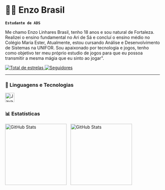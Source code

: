 # 👨‍💻 Enzo Brasil

**`Estudante de ADS`**

Me chamo Enzo Linhares Brasil, tenho 18 anos e sou natural de Fortaleza. Realizei o ensino fundamental no Ari de Sá e concluí o ensino médio no Colégio Maria Ester, Atualmente, estou cursando Análise e Desenvolvimento de Sistemas na UNIFOR. Sou apaixonado por tecnologia e jogos, tenho como objetivo ter meu próprio estudio de jogos para que eu possoa transmitir a mesma mágia que eu sinto ao jogar".

<p align="left">
    <a href="https://github.com/EZLBR?tab=repositories&sort=stargazers">
        <img 
            alt="Total de estrelas" 
            title="Total de estrelas GitHub" 
            src="https://custom-icon-badges.demolab.com/github/stars/EZLBR?color=55960c&style=for-the-badge&labelColor=488207&logo=star&label=estrelas"
        />
    </a>
    <a href="https://github.com/EZLBR?tab=followers">
        <img 
            alt="Seguidores" 
            title="Me siga no GitHub" 
            src="https://custom-icon-badges.demolab.com/github/followers/EZLBR?color=236ad3&labelColor=1155ba&style=for-the-badge&logo=github&label=Seguidores&logoColor=white"
        />
    </a>
</p>

---

### 🤖 Linguagens e Tecnologias


<img 
    align="left" 
    alt="JavaScript" 
    title="JavaScript"
    width="30px" 
    style="padding-right: 10px;" 
    src="https://cdn.jsdelivr.net/gh/devicons/devicon@latest/icons/javascript/javascript-original.svg" 
/>


<br/>
<br/>

### 📊 Estatísticas

<p>
  <img 
    align="left" 
    alt="GitHub Stats" 
    height="200" 
    style="padding-right: 10px;" 
    src="https://github-readme-stats.vercel.app/api?username=EZLBR&show_icons=true&theme=tokyonight&include_all_commits=true&locale=pt-br" 
  />

<img 
      align="left" 
      alt="GitHub Stats" 
      height="200" 
      src="https://github-readme-stats.vercel.app/api/top-langs/?username=EZLBR&theme=tokyonight&layout=compact&custom_title=Tecnologias&langs_count=2" 
  />


</p>
